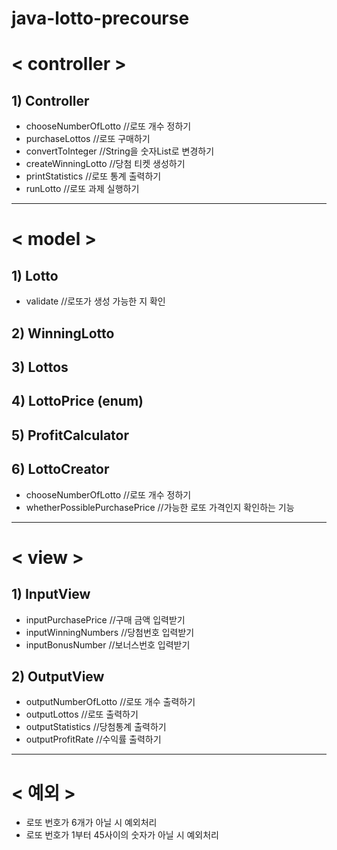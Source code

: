 # java-lotto-precourse

# < controller >
## 1) Controller
* chooseNumberOfLotto //로또 개수 정하기
* purchaseLottos //로또 구매하기
* convertToInteger //String을 숫자List로 변경하기
* createWinningLotto //당첨 티켓 생성하기
* printStatistics //로또 통계 출력하기
* runLotto //로또 과제 실행하기
---
# < model >
## 1) Lotto
* validate //로또가 생성 가능한 지 확인

## 2) WinningLotto

## 3) Lottos

## 4) LottoPrice (enum)

## 5) ProfitCalculator

## 6) LottoCreator
* chooseNumberOfLotto //로또 개수 정하기
* whetherPossiblePurchasePrice //가능한 로또 가격인지 확인하는 기능
---
# < view >
## 1)  InputView
* inputPurchasePrice //구매 금액 입력받기
* inputWinningNumbers //당첨번호 입력받기
* inputBonusNumber //보너스번호 입력받기

## 2) OutputView
* outputNumberOfLotto //로또 개수 출력하기
* outputLottos //로또 출력하기
* outputStatistics //당첨통계 출력하기
* outputProfitRate //수익률 출력하기
---
# < 예외 >
* 로또 번호가 6개가 아닐 시 예외처리
* 로또 번호가 1부터 45사이의 숫자가 아닐 시 예외처리
